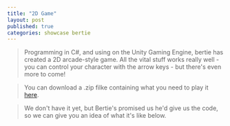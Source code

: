 ```yaml
---
title: "2D Game"
layout: post
published: true
categories: showcase bertie
---
```


> Programming in C#, and using on the Unity Gaming Engine, bertie has created a 2D arcade-style game. All the vital stuff works really well - you can control your character with the arrow keys - but there's even more to come!

> You can download a .zip filke containing what you need to play it [here](/files/showcase/Bertie/2dgame.zip).

> We don't have it yet, but Bertie's promised us he'd give us the code, so we can give you an idea of what it's like below.